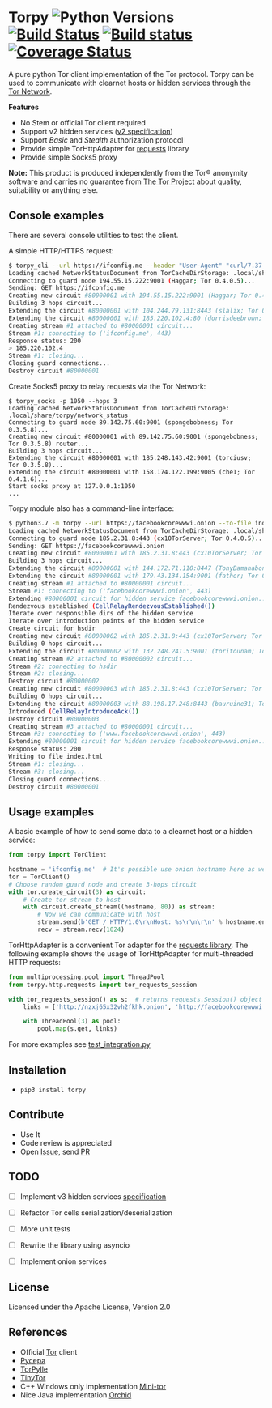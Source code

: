 Torpy ![Python Versions] [![Build Status](https://travis-ci.com/torpyorg/torpy.svg?branch=master)](https://travis-ci.com/torpyorg/torpy) [![Build status](https://ci.appveyor.com/api/projects/status/14l6t8nq4tvno1pg?svg=true)](https://ci.appveyor.com/project/jbrown299/torpy) [![Coverage Status](https://coveralls.io/repos/github/torpyorg/torpy/badge.svg?branch=master)](https://coveralls.io/github/torpyorg/torpy?branch=master)
=====

A pure python Tor client implementation of the Tor protocol.
Torpy can be used to communicate with clearnet hosts or hidden services through the [Tor Network](https://torproject.org/about/overview.html).

**Features**
- No Stem or official Tor client required
- Support v2 hidden services ([v2 specification](https://gitweb.torproject.org/torspec.git/tree/rend-spec-v2.txt))
- Support *Basic* and *Stealth* authorization protocol
- Provide simple TorHttpAdapter for [requests](https://requests.readthedocs.io/) library
- Provide simple Socks5 proxy

**Note:** This product is produced independently from the Tor® anonymity software and carries no guarantee from [The Tor Project](https://www.torproject.org/) about quality, suitability or anything else.

Console examples
-----------
There are several console utilities to test the client.

A simple HTTP/HTTPS request:
```bash
$ torpy_cli --url https://ifconfig.me --header "User-Agent" "curl/7.37.0"
Loading cached NetworkStatusDocument from TorCacheDirStorage: .local/share/torpy/network_status
Connecting to guard node 194.55.15.222:9001 (Haggar; Tor 0.4.0.5)...
Sending: GET https://ifconfig.me
Creating new circuit #80000001 with 194.55.15.222:9001 (Haggar; Tor 0.4.0.5) router...
Building 3 hops circuit...
Extending the circuit #80000001 with 104.244.79.131:8443 (slalix; Tor 0.4.0.5)...
Extending the circuit #80000001 with 185.220.102.4:80 (dorrisdeebrown; Tor 0.4.2.1-alpha)...
Creating stream #1 attached to #80000001 circuit...
Stream #1: connecting to ('ifconfig.me', 443)
Response status: 200
> 185.220.102.4
Stream #1: closing...
Closing guard connections...
Destroy circuit #80000001
```

Create Socks5 proxy to relay requests via the Tor Network:
```
$ torpy_socks -p 1050 --hops 3
Loading cached NetworkStatusDocument from TorCacheDirStorage: .local/share/torpy/network_status
Connecting to guard node 89.142.75.60:9001 (spongebobness; Tor 0.3.5.8)...
Creating new circuit #80000001 with 89.142.75.60:9001 (spongebobness; Tor 0.3.5.8) router...
Building 3 hops circuit...
Extending the circuit #80000001 with 185.248.143.42:9001 (torciusv; Tor 0.3.5.8)...
Extending the circuit #80000001 with 158.174.122.199:9005 (che1; Tor 0.4.1.6)...
Start socks proxy at 127.0.0.1:1050
...
```

Torpy module also has a command-line interface:

```bash
$ python3.7 -m torpy --url https://facebookcorewwwi.onion --to-file index.html
Loading cached NetworkStatusDocument from TorCacheDirStorage: .local/share/torpy/network_status
Connecting to guard node 185.2.31.8:443 (cx10TorServer; Tor 0.4.0.5)...
Sending: GET https://facebookcorewwwi.onion
Creating new circuit #80000001 with 185.2.31.8:443 (cx10TorServer; Tor 0.4.0.5) router...
Building 3 hops circuit...
Extending the circuit #80000001 with 144.172.71.110:8447 (TonyBamanaboni; Tor 0.4.1.5)...
Extending the circuit #80000001 with 179.43.134.154:9001 (father; Tor 0.4.0.5)...
Creating stream #1 attached to #80000001 circuit...
Stream #1: connecting to ('facebookcorewwwi.onion', 443)
Extending #80000001 circuit for hidden service facebookcorewwwi.onion...
Rendezvous established (CellRelayRendezvousEstablished())
Iterate over responsible dirs of the hidden service
Iterate over introduction points of the hidden service
Create circuit for hsdir
Creating new circuit #80000002 with 185.2.31.8:443 (cx10TorServer; Tor 0.4.0.5) router...
Building 0 hops circuit...
Extending the circuit #80000002 with 132.248.241.5:9001 (toritounam; Tor 0.3.5.8)...
Creating stream #2 attached to #80000002 circuit...
Stream #2: connecting to hsdir
Stream #2: closing...
Destroy circuit #80000002
Creating new circuit #80000003 with 185.2.31.8:443 (cx10TorServer; Tor 0.4.0.5) router...
Building 0 hops circuit...
Extending the circuit #80000003 with 88.198.17.248:8443 (bauruine31; Tor 0.4.1.5)...
Introduced (CellRelayIntroduceAck())
Destroy circuit #80000003
Creating stream #3 attached to #80000001 circuit...
Stream #3: connecting to ('www.facebookcorewwwi.onion', 443)
Extending #80000001 circuit for hidden service facebookcorewwwi.onion...
Response status: 200
Writing to file index.html
Stream #1: closing...
Stream #3: closing...
Closing guard connections...
Destroy circuit #80000001
```

Usage examples 
-----------

A basic example of how to send some data to a clearnet host or a hidden service:
```python
from torpy import TorClient

hostname = 'ifconfig.me'  # It's possible use onion hostname here as well
tor = TorClient()
# Choose random guard node and create 3-hops circuit
with tor.create_circuit(3) as circuit:
    # Create tor stream to host
    with circuit.create_stream((hostname, 80)) as stream:
        # Now we can communicate with host
        stream.send(b'GET / HTTP/1.0\r\nHost: %s\r\n\r\n' % hostname.encode())
        recv = stream.recv(1024)
```

TorHttpAdapter is a convenient Tor adapter for the [requests library](https://2.python-requests.org/en/master/user/advanced/#transport-adapters).
The following example shows the usage of TorHttpAdapter for multi-threaded HTTP requests:
```python
from multiprocessing.pool import ThreadPool
from torpy.http.requests import tor_requests_session

with tor_requests_session() as s:  # returns requests.Session() object
    links = ['http://nzxj65x32vh2fkhk.onion', 'http://facebookcorewwwi.onion'] * 2

    with ThreadPool(3) as pool:
        pool.map(s.get, links)

```

For more examples see [test_integration.py](https://github.com/torpyorg/torpy/blob/master/tests/integration/test_integration.py)


Installation
------------
* `pip3 install torpy`


Contribute
----------
* Use It
* Code review is appreciated
* Open [Issue], send [PR]


TODO
----
- [ ] Implement v3 hidden services [specification](https://gitweb.torproject.org/torspec.git/tree/rend-spec-v3.txt)
- [ ] Refactor Tor cells serialization/deserialization
- [ ] More unit tests
- [ ] Rewrite the library using asyncio
- [ ] Implement onion services


License
-------
Licensed under the Apache License, Version 2.0


References
----------
- Official [Tor](https://gitweb.torproject.org/tor.git/) client
- [Pycepa](https://github.com/pycepa/pycepa)
- [TorPylle](https://github.com/cea-sec/TorPylle)
- [TinyTor](https://github.com/Marten4n6/TinyTor)
- C++ Windows only implementation [Mini-tor](https://github.com/wbenny/mini-tor)
- Nice Java implementation [Orchid](https://github.com/subgraph/Orchid)


[Python Versions]:      https://img.shields.io/badge/python-3.6,%203.7,%203.8-blue.svg
[Issue]:                https://github.com/torpyorg/torpy/issues
[PR]:                   https://github.com/torpyorg/torpy/pulls